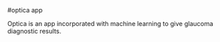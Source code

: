 #optica app

Optica is an app incorporated with machine learning to give glaucoma diagnostic results.